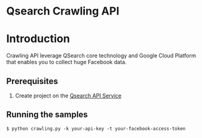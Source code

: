 # Qsearch Crawling API
# Introduction
Crawling API leverage QSearch core technology and Google Cloud Platform that enables you to collect huge Facebook data.

## Prerequisites

1. Create project on the [Qsearch API Service](https://api.qsearch.cc)

## Running the samples
    $ python crawling.py -k your-api-key -t your-facebook-access-token
